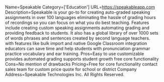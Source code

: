 Name=Speakable
Category=['Education']
URL=https://speakableapp.com
Description=Speakable is your go-to for creating auto-graded speaking assignments in over 100 languages eliminating the hassle of grading hours of recordings so you can focus on what you do best teaching. Features include creating custom speaking assignments automating grading and providing feedback to students. It also has a global library of over 1000 sets of words phrases and sentences created by second language teachers. with features like bulk import and native Google Classroom integration educators can save time and help students with pronunciation grammar practice vocabulary and ear training.
Pros=Easy to use customizable provides automated grading supports student growth free core functionality
Cons=No mention of drawbacks
Pricing=Free for core functionality contact sales team for custom price quote for school or district
Company Address=Speakable Technologies Inc. All Rights Reserved.
